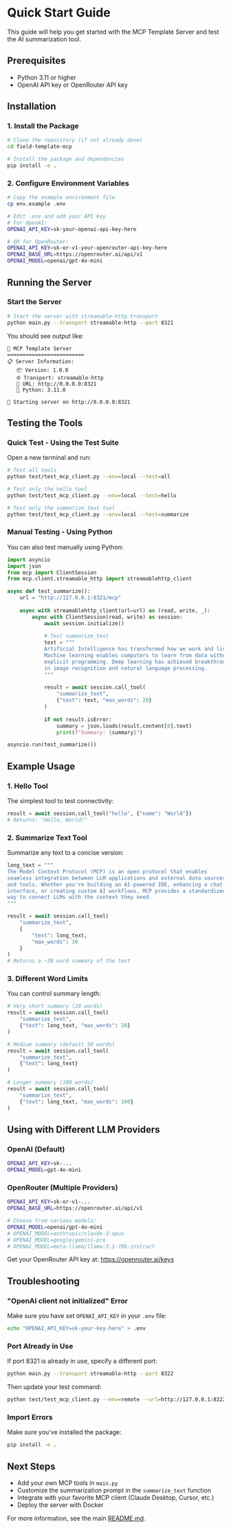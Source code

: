 # Quick Start Guide

This guide will help you get started with the MCP Template Server and test the AI summarization tool.

## Prerequisites

- Python 3.11 or higher
- OpenAI API key or OpenRouter API key

## Installation

### 1. Install the Package

```bash
# Clone the repository (if not already done)
cd field-template-mcp

# Install the package and dependencies
pip install -e .
```

### 2. Configure Environment Variables

```bash
# Copy the example environment file
cp env.example .env

# Edit .env and add your API key
# For OpenAI:
OPENAI_API_KEY=sk-your-openai-api-key-here

# OR for OpenRouter:
OPENAI_API_KEY=sk-or-v1-your-openrouter-api-key-here
OPENAI_BASE_URL=https://openrouter.ai/api/v1
OPENAI_MODEL=openai/gpt-4o-mini
```

## Running the Server

### Start the Server

```bash
# Start the server with streamable-http transport
python main.py --transport streamable-http --port 8321
```

You should see output like:
```
🚀 MCP Template Server
=========================
📋 Server Information:
   📦 Version: 1.0.0
   🌐 Transport: streamable-http
   🔗 URL: http://0.0.0.0:8321
   🐍 Python: 3.11.0

🚀 Starting server on http://0.0.0.0:8321
```

## Testing the Tools

### Quick Test - Using the Test Suite

Open a new terminal and run:

```bash
# Test all tools
python test/test_mcp_client.py --env=local --test=all

# Test only the hello tool
python test/test_mcp_client.py --env=local --test=hello

# Test only the summarize_text tool
python test/test_mcp_client.py --env=local --test=summarize
```

### Manual Testing - Using Python

You can also test manually using Python:

```python
import asyncio
import json
from mcp import ClientSession
from mcp.client.streamable_http import streamablehttp_client

async def test_summarize():
    url = "http://127.0.0.1:8321/mcp"
    
    async with streamablehttp_client(url=url) as (read, write, _):
        async with ClientSession(read, write) as session:
            await session.initialize()
            
            # Test summarize_text
            text = """
            Artificial Intelligence has transformed how we work and live.
            Machine learning enables computers to learn from data without
            explicit programming. Deep learning has achieved breakthroughs
            in image recognition and natural language processing.
            """
            
            result = await session.call_tool(
                "summarize_text",
                {"text": text, "max_words": 20}
            )
            
            if not result.isError:
                summary = json.loads(result.content[0].text)
                print(f"Summary: {summary}")

asyncio.run(test_summarize())
```

## Example Usage

### 1. Hello Tool

The simplest tool to test connectivity:

```python
result = await session.call_tool("hello", {"name": "World"})
# Returns: "Hello, World!"
```

### 2. Summarize Text Tool

Summarize any text to a concise version:

```python
long_text = """
The Model Context Protocol (MCP) is an open protocol that enables 
seamless integration between LLM applications and external data sources 
and tools. Whether you're building an AI-powered IDE, enhancing a chat 
interface, or creating custom AI workflows, MCP provides a standardized 
way to connect LLMs with the context they need.
"""

result = await session.call_tool(
    "summarize_text",
    {
        "text": long_text,
        "max_words": 30
    }
)
# Returns a ~30 word summary of the text
```

### 3. Different Word Limits

You can control summary length:

```python
# Very short summary (20 words)
result = await session.call_tool(
    "summarize_text",
    {"text": long_text, "max_words": 20}
)

# Medium summary (default 50 words)
result = await session.call_tool(
    "summarize_text",
    {"text": long_text}
)

# Longer summary (100 words)
result = await session.call_tool(
    "summarize_text",
    {"text": long_text, "max_words": 100}
)
```

## Using with Different LLM Providers

### OpenAI (Default)

```bash
OPENAI_API_KEY=sk-...
OPENAI_MODEL=gpt-4o-mini
```

### OpenRouter (Multiple Providers)

```bash
OPENAI_API_KEY=sk-or-v1-...
OPENAI_BASE_URL=https://openrouter.ai/api/v1

# Choose from various models:
OPENAI_MODEL=openai/gpt-4o-mini
# OPENAI_MODEL=anthropic/claude-3-opus
# OPENAI_MODEL=google/gemini-pro
# OPENAI_MODEL=meta-llama/llama-3.1-70b-instruct
```

Get your OpenRouter API key at: https://openrouter.ai/keys

## Troubleshooting

### "OpenAI client not initialized" Error

Make sure you have set `OPENAI_API_KEY` in your `.env` file:
```bash
echo "OPENAI_API_KEY=sk-your-key-here" > .env
```

### Port Already in Use

If port 8321 is already in use, specify a different port:
```bash
python main.py --transport streamable-http --port 8322
```

Then update your test command:
```bash
python test/test_mcp_client.py --env=remote --url=http://127.0.0.1:8322 --test=all
```

### Import Errors

Make sure you've installed the package:
```bash
pip install -e .
```

## Next Steps

- Add your own MCP tools in `main.py`
- Customize the summarization prompt in the `summarize_text` function
- Integrate with your favorite MCP client (Claude Desktop, Cursor, etc.)
- Deploy the server with Docker

For more information, see the main [README.md](../README.md).

